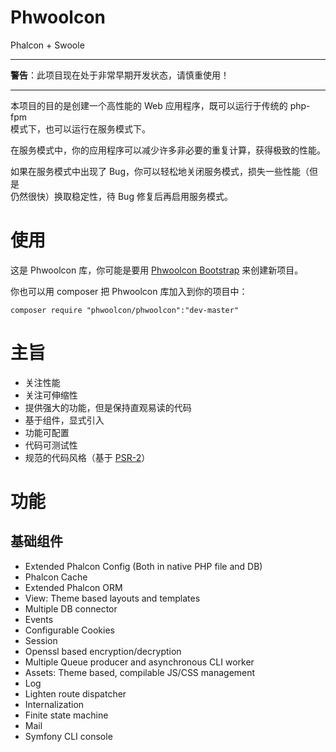 # Phwoolcon

Phalcon + Swoole

***

**警告**：此项目现在处于非常早期开发状态，请慎重使用！

***

本项目的目的是创建一个高性能的 Web 应用程序，既可以运行于传统的 php-fpm  
模式下，也可以运行在服务模式下。

在服务模式中，你的应用程序可以减少许多非必要的重复计算，获得极致的性能。

如果在服务模式中出现了 Bug，你可以轻松地关闭服务模式，损失一些性能（但是  
仍然很快）换取稳定性，待 Bug 修复后再启用服务模式。

# 使用
这是 Phwoolcon 库，你可能是要用 [Phwoolcon Bootstrap](https://github.com/phwoolcon/bootstrap) 来创建新项目。

你也可以用 composer 把 Phwoolcon 库加入到你的项目中：

```
composer require "phwoolcon/phwoolcon":"dev-master"
```

# 主旨
* 关注性能
* 关注可伸缩性
* 提供强大的功能，但是保持直观易读的代码
* 基于组件，显式引入
* 功能可配置
* 代码可测试性
* 规范的代码风格（基于 [PSR-2](http://www.php-fig.org/psr/psr-2/)）

# 功能

## 基础组件
* Extended Phalcon Config (Both in native PHP file and DB)
* Phalcon Cache
* Extended Phalcon ORM
* View: Theme based layouts and templates
* Multiple DB connector
* Events
* Configurable Cookies
* Session
* Openssl based encryption/decryption
* Multiple Queue producer and asynchronous CLI worker
* Assets: Theme based, compilable JS/CSS management
* Log
* Lighten route dispatcher
* Internalization
* Finite state machine
* Mail
* Symfony CLI console
